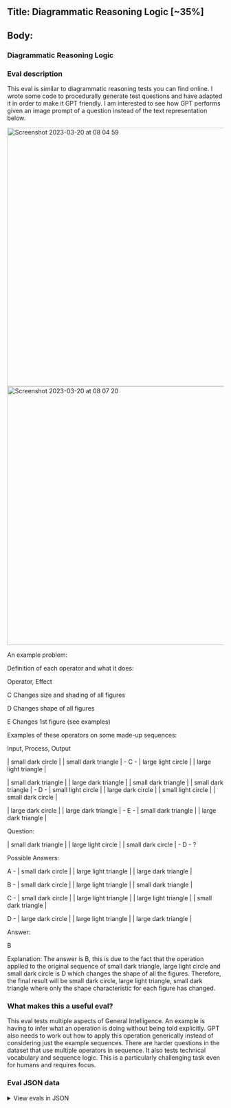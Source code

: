 ## Title: Diagrammatic Reasoning Logic [~35%]

## Body:

### Diagrammatic Reasoning Logic

### Eval description

This eval is similar to diagrammatic reasoning tests you can find online. I wrote some code to procedurally generate
test questions and have adapted it in order to make it GPT friendly. I am interested to see how GPT performs given an
image prompt of a question instead of the text representation below.



<img width="600" alt="Screenshot 2023-03-20 at 08 04 59" src="https://user-images.githubusercontent.com/8216039/226280873-e9fc420e-1a31-4253-a9eb-4e6cff8dde5b.png">

<img width="600" alt="Screenshot 2023-03-20 at 08 07 20" src="https://user-images.githubusercontent.com/8216039/226281240-7e660640-f64d-43a3-85bf-5c80db6c334b.png">



An example problem:

Definition of each operator and what it does:

Operator, Effect

C Changes size and shading of all figures

D Changes shape of all figures

E Changes 1st figure (see examples)

Examples of these operators on some made-up sequences:

Input, Process, Output

| small dark circle | | small dark triangle | - C - | large light circle | | large light triangle |

| small dark triangle | | large dark triangle | | small dark triangle | | small dark triangle | - D - | small light
circle | | large dark circle | | small light circle | | small dark circle |

| large dark circle | | large dark triangle | - E - | small dark triangle | | large dark triangle |

Question:

| small dark triangle | | large light circle | | small dark circle | - D - ?

Possible Answers:

A - | small dark circle | | large light triangle | | large dark triangle |

B - | small dark circle | | large light triangle | | small dark triangle |

C - | small dark circle | | large light triangle | | large light triangle | | small dark triangle |

D - | large dark circle | | large light triangle | | large dark triangle |

Answer:

B

Explanation: The answer is B, this is due to the fact that the operation applied to the original sequence of small dark
triangle, large light circle and small dark circle is D which changes the shape of all the figures. Therefore, the final
result will be small dark circle, large light triangle, small dark triangle where only the shape characteristic for each
figure has changed.

### What makes this a useful eval?

This eval tests multiple aspects of General Intelligence. An example is having to infer what an operation is doing
without being told explicitly. GPT also needs to work out how to apply this operation generically instead of considering
just the example sequences. There are harder questions in the dataset that use multiple operators in sequence. It also
tests technical vocabulary and sequence logic. This is a particularly challenging task even for humans and requires
focus.

### Eval JSON data

<details>

  <summary>View evals in JSON</summary>

### Eval

  ```jsonl

{"input": [{"role": "system", "content": "\n    In the following logic puzzle, you are given a set of operators that may be used. There are also some examples of these operators in use. Work out the sequence that replaces '?', choose from the possible answers. In order to solve this problem correctly, you must consider the logical operators. If there are multiple operators applied you must they apply them left to right. In some cases the operator effect is not explicitly defined and you will need to work it out. You MUST NOT PROVIDE AN EXPLANATION with words you only MUST ONLY REPLY WITH A SINGLE LETTER, for example 'A', 'B', 'C', or 'D'.\n    "}, {"role": "user", "content": "Definition of each operator and what it does:\nOperator, Effect\nP Changes 1st figure (see examples)\nQ Changes shading and shape of all figures\nR Changes 3rd figure (see examples)\nS Deletes small light figures\n\nExamples of these operators on some made up sequences:\nInput, Process, Output\n| small light circle | | small light circle | | large dark circle | - P - | large light circle | | small light circle | | large dark circle |\n| small light circle | | small light triangle | - Q - | small dark triangle | | small dark circle |\n| small dark circle | | large light triangle | | large dark circle | - R - | small dark circle | | large light triangle | | large light circle |\n| small light circle | | large dark triangle | - S - | large dark triangle |\n\nQuestion:\n| small dark triangle | | small dark circle | | small dark triangle | - R - ?\n\nPossible Answers:\nA - | large dark circle | | large dark triangle | | small light triangle |\nB - | small dark triangle | | small dark circle | | small light triangle | | small light triangle |\nC - | small light triangle | | small dark circle | | small dark triangle |\nD - | small dark triangle | | small dark circle | | small light triangle |\n\n"}], "ideal": ["D"]}

{"input": [{"role": "system", "content": "\n    In the following logic puzzle, you are given a set of operators that may be used. There are also some examples of these operators in use. Work out the sequence that replaces '?', choose from the possible answers. In order to solve this problem correctly, you must consider the logical operators. If there are multiple operators applied you must they apply them left to right. In some cases the operator effect is not explicitly defined and you will need to work it out. You MUST NOT PROVIDE AN EXPLANATION with words you only MUST ONLY REPLY WITH A SINGLE LETTER, for example 'A', 'B', 'C', or 'D'.\n    "}, {"role": "user", "content": "\n\nDefinition of each operator and what it does:\nOperator, Effect\nO Duplicates circles\nP Changes shading and shape of all figures\n\nExamples of these operators on some made up sequences:\nInput, Process, Output\n| large light circle | | large light triangle | - O - | large light circle | | large light circle | | large light triangle |\n| small dark triangle | | large dark triangle | - P - | small light circle | | large light circle |\n| small light triangle | | small dark triangle | - P - | small dark circle | | small light circle |\n\nQuestion:\n| small dark triangle | | large dark triangle | | large dark triangle | | small light circle | - O - ?\n\nPossible Answers:\nA - | large dark circle | | small dark circle | | small dark circle | | large light triangle | | large light triangle |\nB - | small dark triangle | | large dark triangle | | large dark triangle | | small light circle | | small light circle |\nC - | small dark triangle | | large dark triangle | | small light circle | | small light circle |\nD - | small dark triangle | | large dark triangle | | large dark triangle | | large light circle | | large light circle |\n\n"}], "ideal": ["B"]}

{"input": [{"role": "system", "content": "\n    In the following logic puzzle, you are given a set of operators that may be used. There are also some examples of these operators in use. Work out the sequence that replaces '?', choose from the possible answers. In order to solve this problem correctly, you must consider the logical operators. If there are multiple operators applied you must they apply them left to right. In some cases the operator effect is not explicitly defined and you will need to work it out. You MUST NOT PROVIDE AN EXPLANATION with words you only MUST ONLY REPLY WITH A SINGLE LETTER, for example 'A', 'B', 'C', or 'D'.\n    "}, {"role": "user", "content": "\n\nDefinition of each operator and what it does:\nOperator, Effect\nB Duplicates 1st figure\nC Duplicates small triangles\n\nExamples of these operators on some made up sequences:\nInput, Process, Output\n| small light triangle | | small light circle | | large dark triangle | - B - | small light triangle | | small light triangle | | small light circle | | large dark triangle |\n| large light triangle | | small light triangle | - C - | large light triangle | | small light triangle | | small light triangle |\n| small dark triangle | | small dark triangle | | large light circle | | large dark triangle | - C - | small dark triangle | | small dark triangle | | small dark triangle | | small dark triangle | | large light circle | | large dark triangle |\n\nQuestion:\n| large light circle | | large dark circle | | small light circle | | small light triangle | - C - ?\n\nPossible Answers:\nA - | large dark circle | | large light circle | | small dark circle | | small dark triangle | | small dark triangle |\nB - | large light circle | | large dark circle | | small light circle | | small light triangle | | large dark triangle |\nC - | large light circle | | large dark circle | | small light circle | | small light triangle | | small light triangle |\nD - | large dark circle | | large dark circle | | small dark circle | | small dark triangle | | small dark triangle |\n\n"}], "ideal": ["C"]}

{"input": [{"role": "system", "content": "\n    In the following logic puzzle, you are given a set of operators that may be used. There are also some examples of these operators in use. Work out the sequence that replaces '?', choose from the possible answers. In order to solve this problem correctly, you must consider the logical operators. If there are multiple operators applied you must they apply them left to right. In some cases the operator effect is not explicitly defined and you will need to work it out. You MUST NOT PROVIDE AN EXPLANATION with words you only MUST ONLY REPLY WITH A SINGLE LETTER, for example 'A', 'B', 'C', or 'D'.\n    "}, {"role": "user", "content": "\n\nDefinition of each operator and what it does:\nOperator, Effect\nB Changes 1st figure (see examples)\nC Changes shading and shape of 1st figure\nD Deletes 4th figure\nE Deletes large triangles\n\nExamples of these operators on some made up sequences:\nInput, Process, Output\n| small dark circle | | large light triangle | - B - | large dark triangle | | large light triangle |\n| large light circle | | large dark circle | | small dark circle | - C - | large dark triangle | | large dark circle | | small dark circle |\n\n\n\nQuestion:\n? - C - | large dark circle | | small light circle |\n\nPossible Answers:\nA - | small light circle | | large light triangle |\nB - | large dark triangle | | small light circle |\nC - | large light triangle | | small light circle |\nD - | large light triangle | | small dark triangle |\n\n"}], "ideal": ["C"]}

{"input": [{"role": "system", "content": "\n    In the following logic puzzle, you are given a set of operators that may be used. There are also some examples of these operators in use. Work out the sequence that replaces '?', choose from the possible answers. In order to solve this problem correctly, you must consider the logical operators. If there are multiple operators applied you must they apply them left to right. In some cases the operator effect is not explicitly defined and you will need to work it out. You MUST NOT PROVIDE AN EXPLANATION with words you only MUST ONLY REPLY WITH A SINGLE LETTER, for example 'A', 'B', 'C', or 'D'.\n    "}, {"role": "user", "content": "\n\nDefinition of each operator and what it does:\nOperator, Effect\nB Changes size and shading of 1st figure\nC Changes shading of 1st figure\nD Changes size and shape of 2nd figure\n\nExamples of these operators on some made up sequences:\nInput, Process, Output\n| large light circle | | large light circle | | small light triangle | - B - | small dark circle | | large light circle | | small light triangle |\n| large dark circle | | large light circle | | small dark circle | | large light triangle | - C - | large light circle | | large light circle | | small dark circle | | large light triangle |\n| small dark triangle | | small dark triangle | | small light circle | - D - | small dark triangle | | large dark circle | | small light circle |\n\nQuestion:\n? - D - - B - | small dark triangle | | small dark triangle | | large light triangle | | large dark triangle |\n\nPossible Answers:\nA - | large light triangle | | large dark circle | | large light triangle | | small dark triangle |\nB - | large light triangle | | large dark circle | | large light triangle | | large dark triangle |\nC - | large dark circle | | large light triangle | | large light triangle | | large dark triangle |\nD - | large light triangle | | large light triangle | | large dark circle | | large dark circle | | large light triangle | | large light triangle | | large dark triangle | | large dark triangle |\n\n"}], "ideal": ["B"]}

{"input": [{"role": "system", "content": "\n    In the following logic puzzle, you are given a set of operators that may be used. There are also some examples of these operators in use. Work out the sequence that replaces '?', choose from the possible answers. In order to solve this problem correctly, you must consider the logical operators. If there are multiple operators applied you must they apply them left to right. In some cases the operator effect is not explicitly defined and you will need to work it out. You MUST NOT PROVIDE AN EXPLANATION with words you only MUST ONLY REPLY WITH A SINGLE LETTER, for example 'A', 'B', 'C', or 'D'.\n    "}, {"role": "user", "content": "\n\nDefinition of each operator and what it does:\nOperator, Effect\nB Changes dark figures (see examples)\nC Changes size and shading of 1st figure\n\nExamples of these operators on some made up sequences:\nInput, Process, Output\n| large light circle | | small dark circle | | large light triangle | | small light circle | - B - | large light circle | | small light triangle | | large light triangle | | small light circle |\n| small dark circle | | large light circle | - C - | large light circle | | large light circle |\n\nQuestion:\n? - B - - C - | small dark triangle | | small light triangle | | large light circle |\n\nPossible Answers:\nA - | small light circle | | small dark circle | | large light circle |\nB - | large dark circle | | large light circle |\nC - | large dark circle | | small dark circle | | large light circle |\nD - | large light circle | | small dark circle | | large light circle |\n\n"}], "ideal": ["C"]}

{"input": [{"role": "system", "content": "\n    In the following logic puzzle, you are given a set of operators that may be used. There are also some examples of these operators in use. Work out the sequence that replaces '?', choose from the possible answers. In order to solve this problem correctly, you must consider the logical operators. If there are multiple operators applied you must they apply them left to right. In some cases the operator effect is not explicitly defined and you will need to work it out. You MUST NOT PROVIDE AN EXPLANATION with words you only MUST ONLY REPLY WITH A SINGLE LETTER, for example 'A', 'B', 'C', or 'D'.\n    "}, {"role": "user", "content": "\n\nDefinition of each operator and what it does:\nOperator, Effect\nA Changes 1st figure (see examples)\nB Swaps figures (see examples)\nC Changes size and shape of large figures\nD Duplicates 4th figure\n\nExamples of these operators on some made up sequences:\nInput, Process, Output\n| large dark circle | | small dark circle | - A - | small light circle | | small dark circle |\n| large light triangle | | large light circle | | large dark circle | - B - | large light triangle | | large dark circle | | large light circle |\n| large light circle | | large dark triangle | - C - | small light triangle | | small dark circle |\n| small light triangle | | large dark circle | | large dark triangle | | small dark circle | - D - | small light triangle | | large dark circle | | large dark triangle | | small dark circle | | small dark circle |\n\nQuestion:\n? - D - - C - - D - | small light circle | | small light circle | | small light circle | | small light circle | | small light circle | | small light circle |\n\nPossible Answers:\nA - | small light circle | | large light triangle | | small light triangle | | large light triangle |\nB - | small light circle | | large light triangle | | large light triangle | | small light circle |\nC - | small light circle | | large light triangle | | small light circle | | large light triangle |\nD - | small light circle | | large light triangle | | large light circle | | large light triangle |\n\n"}], "ideal": ["C"]}

  ```

</details>


